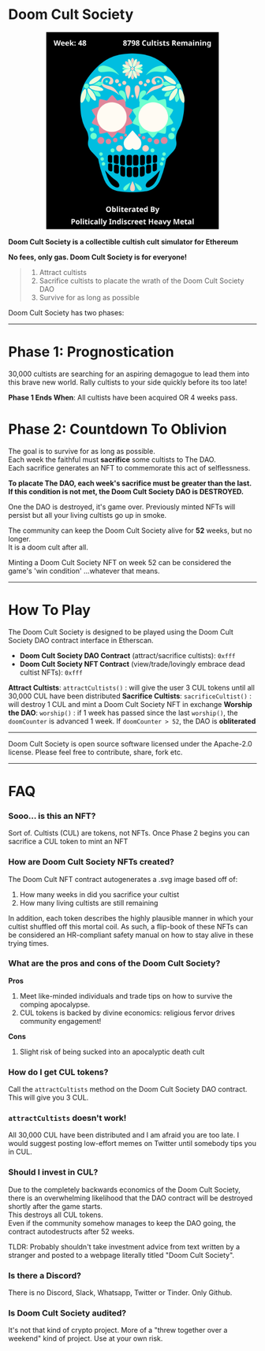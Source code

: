 # Doom Cult Society

<p align="center">
<img src="./sacrificedCultist.svg" width="350" height="400" />
</p>

**Doom Cult Society is a collectible cultish cult simulator for Ethereum**

**No fees, only gas. Doom Cult Society is for everyone!**

> 1. Attract cultists
> 2. Sacrifice cultists to placate the wrath of the Doom Cult Society DAO
> 3. Survive for as long as possible

Doom Cult Society has two phases:

***

# Phase 1: Prognostication

30,000 cultists are searching for an aspiring demagogue to lead them into this brave new world. Rally cultists to your side quickly before its too late!

**Phase 1 Ends When**: All cultists have been acquired OR 4 weeks pass.

# Phase 2: Countdown To Oblivion

The goal is to survive for as long as possible.  
Each week the faithful must **sacrifice** some cultists to The DAO.  
Each sacrifice generates an NFT to commemorate this act of selflessness.

**To placate The DAO, each week's sacrifice must be greater than the last. If this condition is not met, the Doom Cult Society DAO is DESTROYED.**

One the DAO is destroyed, it's game over. Previously minted NFTs will persist but all your living cultists go up in smoke.

The community can keep the Doom Cult Society alive for **52** weeks, but no longer.  
It is a doom cult after all.

Minting a Doom Cult Society NFT on week 52 can be considered the game's 'win condition' ...whatever that means.

***

# How To Play

The Doom Cult Society is designed to be played using the Doom Cult Society DAO contract interface in Etherscan.

* **Doom Cult Society DAO Contract** (attract/sacrifice cultists): `0xfff`  
* **Doom Cult Society NFT Contract** (view/trade/lovingly embrace dead cultist NFTs): `0xfff`

**Attract Cultists**: `attractCultists()` : will give the user 3 CUL tokens until all 30,000 CUL have been distributed
**Sacrifice Cultists**: `sacrificeCultist()` : will destroy 1 CUL and mint a Doom Cult Society NFT in exchange
**Worship the DAO**: `worship()` : if 1 week has passed since the last `worship()`, the `doomCounter` is advanced 1 week. If `doomCounter > 52`, the DAO is **obliterated**

***

Doom Cult Society is open source software licensed under the Apache-2.0 license. Please feel free to contribute, share, fork etc.

***

# FAQ

### Sooo... is this an NFT?

Sort of. Cultists (CUL) are tokens, not NFTs. Once Phase 2 begins you can sacrifice a CUL token to mint an NFT

### How are Doom Cult Society NFTs created?

The Doom Cult NFT contract autogenerates a .svg image based off of:

1. How many weeks in did you sacrifice your cultist
2. How many living cultists are still remaining

In addition, each token describes the highly plausible manner in which your cultist shuffled off this mortal coil. As such, a flip-book of these NFTs can be considered an HR-compliant safety manual on how to stay alive in these trying times.

### What are the pros and cons of the Doom Cult Society?

**Pros**
1. Meet like-minded individuals and trade tips on how to survive the comping apocalypse.
2. CUL tokens is backed by divine economics: religious fervor drives community engagement!

**Cons**
1. Slight risk of being sucked into an apocalyptic death cult

### How do I get CUL tokens?

Call the `attractCultists` method on the Doom Cult Society DAO contract. This will give you 3 CUL.

### `attractCultists` doesn't work!

All 30,000 CUL have been distributed and I am afraid you are too late. I would suggest posting low-effort memes on Twitter until somebody tips you in CUL.

### Should I invest in CUL?

Due to the completely backwards economics of the Doom Cult Society, there is an overwhelming likelihood that the DAO contract will be destroyed shortly after the game starts.  
This destroys all CUL tokens.  
Even if the community somehow manages to keep the DAO going, the contract autodestructs after 52 weeks.  

TLDR: Probably shouldn't take investment advice from text written by a stranger and posted to a webpage literally titled "Doom Cult Society".

### Is there a Discord?

There is no Discord, Slack, Whatsapp, Twitter or Tinder. Only Github.

### Is Doom Cult Society audited?

It's not that kind of crypto project. More of a "threw together over a weekend" kind of project. Use at your own risk.